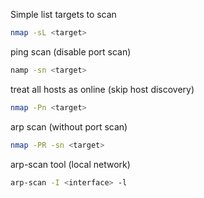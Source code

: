 Simple list targets to scan
```bash
nmap -sL <target> 
```

ping scan (disable port scan)
```bash
namp -sn <target>
```

treat all hosts as online (skip host discovery)
```bash
nmap -Pn <target>
```

arp scan (without port scan)
```bash
nmap -PR -sn <target>
```

arp-scan tool (local network) 
```bash
arp-scan -I <interface> -l
```
